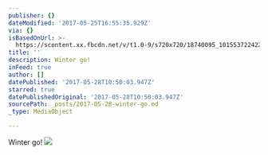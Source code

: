 ```yaml
---
publisher: {}
dateModified: '2017-05-25T16:55:35.929Z'
via: {}
isBasedOnUrl: >-
  https://scontent.xx.fbcdn.net/v/t1.0-9/s720x720/18740095_10155372242208156_8492271183491524483_n.jpg?oh=ce6b04393b4cef2bca7ad59da5bbd1d4&oe=59BB80F8
title: ''
description: Winter go!
inFeed: true
author: []
datePublished: '2017-05-28T10:50:03.947Z'
starred: true
datePublishedOriginal: '2017-05-28T10:50:03.947Z'
sourcePath: _posts/2017-05-28-winter-go.md
_type: MediaObject

---
```

Winter go!
![](https://imgflo.herokuapp.com/graph/2b2431f8e7ba7b0/1361ad0e12a8bdf753952ca250d7d4bb/noop.jpg?input=https%3A%2F%2Fscontent.xx.fbcdn.net%2Fv%2Ft1.0-9%2Fs720x720%2F18740095_10155372242208156_8492271183491524483_n.jpg%3Foh%3Dce6b04393b4cef2bca7ad59da5bbd1d4%26oe%3D59BB80F8)